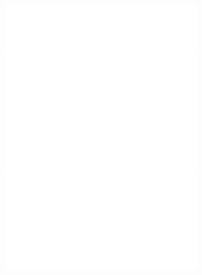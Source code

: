 
<a disabled href="#">
    <img style="cursor: default;" href="#" src="head.svg"></img>
</a>
<a title="Reach me" href="https://fb.me/thanh.dz.az" target="_blank">
    <img style="cursor: default;" href="#" src="body.svg"></img>
</a>
<a disabled href="#">
    <img style="cursor: default;" href="#" src="foot.svg"></img>
</a>
<!--
**thanhdzaz/thanhdzaz** is a ✨ _special_ ✨ repository because its `README.md` (this file) appears on your GitHub profile.

Here are some ideas to get you started:

- 🔭 I’m currently working on ...
- 🌱 I’m currently learning ...
- 👯 I’m looking to collaborate on ...
- 🤔 I’m looking for help with ...
- 💬 Ask me about ...
- 📫 How to reach me: ...
- 😄 Pronouns: ...
- ⚡ Fun fact: ...
-->
